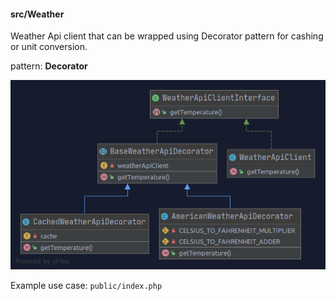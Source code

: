 #### src/Weather

Weather Api client that can be wrapped using Decorator pattern for cashing or unit conversion.

pattern: **Decorator**

![Weather diagram](diagrams/Weather.png)

Example use case: `public/index.php`